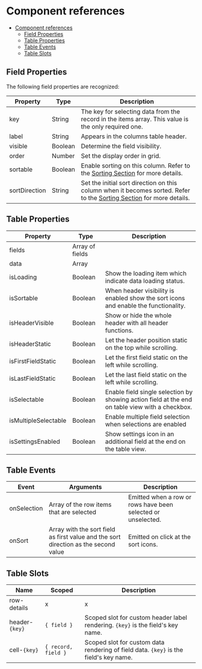 # Component references

- [Component references](#component-references)
  - [Field Properties](#field-properties)
  - [Table Properties](#table-properties)
  - [Table Events](#table-events)
  - [Table Slots](#table-slots)

## Field Properties

The following field properties are recognized:

| Property          | Type              | Description |
| ----------------- | ----------------- | ----------- |
| key               | String            | The key for selecting data from the record in the items array. This value is the only required one. |
| label             | String            | Appears in the columns table header. |
| visible           | Boolean           | Determine the field visibility. |
| order             | Number            | Set the display order in grid. |
| sortable          | Boolean           | Enable sorting on this column. Refer to the [Sorting Section](sorting.md) for more details. |
| sortDirection     | String            | Set the initial sort direction on this column when it becomes sorted. Refer to the [Sorting Section](sorting.md) for more details. |

## Table Properties

| Property              | Type              | Description |
| --------------------- | ----------------- | ----------- |
| fields                | Array of fields   |             |
| data                  | Array             |             |
| isLoading             | Boolean           | Show the loading item which indicate data loading status. |
| isSortable            | Boolean           | When header visibility is enabled show the sort icons and enable the functionality. |
| isHeaderVisible       | Boolean           | Show or hide the whole header with all header functions. |
| isHeaderStatic        | Boolean           | Let the header position static  on the top while scrolling. |
| isFirstFieldStatic    | Boolean           | Let the first field static on the left while scrolling. |
| isLastFieldStatic     | Boolean           | Let the last field static on the left while scrolling. |
| isSelectable          | Boolean           | Enable field single selection by showing action field at the end on table view with a checkbox. |
| isMultipleSelectable  | Boolean           | Enable multiple field selection when selections are enabled |
| isSettingsEnabled     | Boolean           | Show settings icon in an additional field at the end on the table view. |

## Table Events

| Event              | Arguments         | Description |
| ------------------ | ----------------- | ----------- |
| onSelection        | Array of the row items that are selected | Emitted when a row or rows have been selected or unselected. |
| onSort             | Array with the sort field as first value and the sort direction as the second value | Emitted on click at the sort icons. |

## Table Slots

| Name               | Scoped            | Description |
| ------------------ | ----------------- | ----------- |
| row-details        | x | x |
| header-`{key}`     | `{ field }` | Scoped slot for custom header label rendering. `{key}` is the field's key name. |
| cell-`{key}`       | `{ record, field }` | Scoped slot for custom data rendering of field data. `{key}` is the field's key name. |
